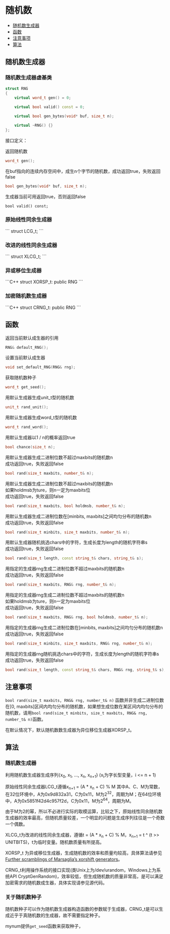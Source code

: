 <h1>随机数</h1>

 * [随机数生成器](#rng)
 * [函数](#functions)
 * [注意事项](#attentions)
 * [算法](#algorithms)

<h2 id="rng">随机数生成器</h2>

<h3>随机数生成器虚基类</h3>


```C++
struct RNG
{
    virtual word_t gen() = 0;

    virtual bool valid() const = 0;

    virtual bool gen_bytes(void* buf, size_t n);

	virtual ~RNG() {}
};
```
接口定义：

返回随机数
```C++
word_t gen();
```
在buf指向的连续内存空间中，成生n个字节的随机数，成功返回true，失败返回false
```C++
bool gen_bytes(void* buf, size_t n);
```
生成器当前可用返回true，否则返回false
```
bool valid() const;
```

<h3>原始线性同余生成器</h3>
```
struct LCG_t;
```

<h3>改进的线性同余生成器</h3>
```
struct XLCG_t;
```

<h3>异或移位生成器</h3>
```C++
struct XORSP_t: public RNG
```

<h3>加密随机数生成器</h3>
```C++
struct CRNG_t: public RNG
```

<h2 id="functions">函数</h2>

返回当前默认成生器的引用
```C++
RNG& default_RNG();
```

设置当前默认成生器
```C++
void set_default_RNG(RNG& rng);
```

获取随机数种子
```C++
word_t get_seed();
```

用默认生成器生成unit_t型的随机数
```C++
unit_t rand_unit();
```

用默认生成器生成word_t型的随机数
```C++
word_t rand_word();
```

用默认生成器以1 / n的概率返回true
```C++
bool chance(size_t n);
```

用默认生成器生成二进制位数不超过maxbits的随机数n  
成功返回true，失败返回false
```C++
bool rand(size_t maxbits, number_t& n);
```

用默认生成器生成二进制位数不超过maxbits的随机数n  
如果holdmsb为ture，则n一定为maxbits位  
成功返回true，失败返回false
```C++
bool rand(size_t maxbits, bool holdmsb, number_t& n);
```

用默认生成器生成二进制位数在[minbits, maxbits]之间均匀分布的随机数n  
成功返回true，失败返回false
```C++
bool rand(size_t minbits, size_t maxbits, number_t& n);
```

用默认生成器随机挑选chars中的字符，生成长度为length的随机字符串s  
成功返回true，失败返回false
```C++
bool rand(size_t length, const string_t& chars, string_t& s);
```

用指定的生成器rng生成二进制位数不超过maxbits的随机数n  
成功返回true，失败返回false
```C++
bool rand(size_t maxbits, RNG& rng, number_t& n);
```

用指定的生成器rng生成二进制位数不超过maxbits的随机数n  
如果holdmsb为ture，则n一定为maxbits位  
成功返回true，失败返回false
```C++
bool rand(size_t maxbits, RNG& rng, bool holdmsb, number_t& n);
```

用指定的生成器rng生成二进制位数在[minbits, maxbits]之间均匀分布的随机数n  
成功返回true，失败返回false
```C++
bool rand(size_t minbits, size_t maxbits, RNG& rng, number_t& n);
```

用指定的生成器rng随机挑选chars中的字符，生成长度为length的随机字符串s  
成功返回true，失败返回false
```C++
bool rand(size_t length, const string_t& chars, RNG& rng, string_t& s);
```

<h2 id="attentions">注意事项</h2>

`bool rand(size_t maxbits, RNG& rng, number_t& n)` 函数并非生成二进制位数在[0, maxbits]区间内均匀分布的随机数，如果想生成位数在某区间内均匀分布的随机数，请用`bool rand(size_t minbits, size_t maxbits, RNG& rng, number_t& n)`函数。

在默认情况下，默认随机数数生成器为异位移位生成器XORSP_t。

<h2 id="algorithms">算法</h2>

<h3>随机数生成器</h3>

利用随机数生成器生成序列{x<sub>0</sub>, x<sub>1</sub>, ..., x<sub>n</sub>, x<sub>n+1</sub>} (x<sub>i</sub>为字长型变量，i <= n + 1)

原始线性同余生成器LCG_t遵循x<sub>n+1</sub> = (A * x<sub>n</sub> + C) % M
其中A、C、M为常数，在32位环境中，A为0x9d832a31，C为0x11，M为2<sup>32</sup>，周期为M；在64位环境中，A为0x5851f42d4c957f2d，C为0x11，M为2<sup>64</sup>，周期为M。

由于M为2的幂，所以不必进行实际的取模运算，比较之下，原始线性同余随机数生成器的效率最高，但随机质量较差，一个明显的问题是生成序列往往是一个奇数一个偶数。

XLCG_t为改进的线性同余生成器，遵循t = (A * x<sub>n</sub> + C) % M，x<sub>n+1</sub> = t ^ (t >> UNITBITS)，t为临时变量。随机数质量有所提高。

XORSP_t 为异或移位生成器，生成随机数的效率和质量均较高，具体算法请参见[Further scramblings of Marsaglia’s xorshift generators](http://vigna.di.unimi.it/ftp/papers/xorshiftplus.pdf)。

CRNG_t利用操作系统的接口实现(类Unix上为/dev/urandom，Windows上为系统API CryptGenRandom)，效率较低，但生成随机数的质量非常高，是可以满足加密需求的随机数成生器，具体实现请参见源代码。

<h3>关于随机数种子</h3>

随机数种子可以作为随机数生成器构造函数的参数赋于生成器，CRNG_t是可以生成近乎于真随机数的生成器，故不需要指定种子。

mynum提供`get_seed`函数来获取种子，